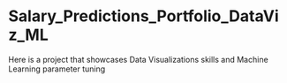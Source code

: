 # Salary_Predictions_Portfolio_DataViz_ML
Here is a project that showcases Data Visualizations skills and Machine Learning parameter tuning
